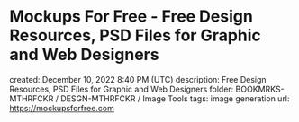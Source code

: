 # Mockups For Free - Free Design Resources, PSD Files for Graphic and Web Designers

created: December 10, 2022 8:40 PM (UTC)
description: Free Design Resources, PSD Files for Graphic and Web Designers
folder: BOOKMRKS-MTHRFCKR / DESGN-MTHRFCKR / Image Tools
tags: image generation
url: https://mockupsforfree.com